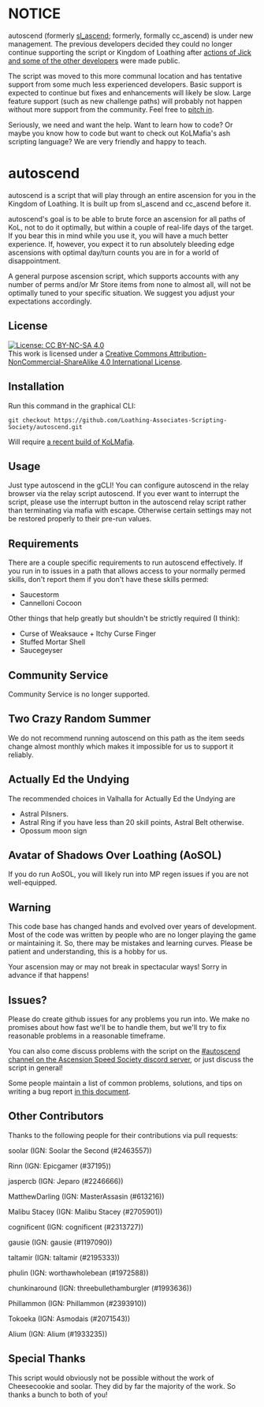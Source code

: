 # NOTICE

autoscend (formerly [sl_ascend](https://github.com/soolar/sl_ascend); formerly, formally cc_ascend) is under new management. The previous developers decided they could no longer continue supporting the script or Kingdom of Loathing after [actions of Jick and some of the other developers](https://www.reddit.com/r/kol/comments/d0cq9s/allegations_of_misconduct_by_asymmetric_members/) were made public.

The script was moved to this more communal location and has tentative support from some much less experienced developers. Basic support is expected to continue but fixes and enhancements will likely be slow. Large feature support (such as new challenge paths) will probably not happen without more support from the community. Feel free to [pitch in](./docs/CONTRIBUTING.md).

Seriously, we need and want the help. Want to learn how to code? Or maybe you know how to code but want to check out KoLMafia's ash scripting language? We are very friendly and happy to teach.

# autoscend

autoscend is a script that will play through an entire ascension for you in the Kingdom of Loathing.
It is built up from sl\_ascend and cc\_ascend before it.

autoscend's goal is to be able to brute force an ascension for all paths of KoL, not to do it optimally, but within a couple of real-life days of the target. If you bear this in mind while you use it, you will have a much better experience. If, however, you expect it to run absolutely bleeding edge ascensions with optimal day/turn counts you are in for a world of disappointment.

A general purpose ascension script, which supports accounts with any number of perms and/or Mr Store items from none to almost all, will not be optimally tuned to your specific situation. We suggest you adjust your expectations accordingly.

## License
[![License: CC BY-NC-SA 4.0](https://licensebuttons.net/l/by-nc-sa/4.0/80x15.png)](https://creativecommons.org/licenses/by-nc-sa/4.0/)  
This work is licensed under a [Creative Commons Attribution-NonCommercial-ShareAlike 4.0 International License](http://creativecommons.org/licenses/by-nc-sa/4.0/).

## Installation

Run this command in the graphical CLI:
```
git checkout https://github.com/Loathing-Associates-Scripting-Society/autoscend.git
```
Will require [a recent build of KoLMafia](http://builds.kolmafia.us/job/Kolmafia/lastSuccessfulBuild/).

## Usage

Just type autoscend in the gCLI! You can configure autoscend in the relay browser via the relay
script autoscend. If you ever want to interrupt the script, please use the interrupt button in
the autoscend relay script rather than terminating via mafia with escape. Otherwise certain settings
may not be restored properly to their pre-run values.

## Requirements

There are a couple specific requirements to run autoscend effectively. If you run in to issues in
a path that allows access to your normally permed skills, don't report them if you don't have these
skills permed:

* Saucestorm
* Cannelloni Cocoon

Other things that help greatly but shouldn't be strictly required (I think):

* Curse of Weaksauce + Itchy Curse Finger
* Stuffed Mortar Shell
* Saucegeyser

## Community Service

Community Service is no longer supported.

## Two Crazy Random Summer

We do not recommend running autoscend on this path as the item seeds change almost monthly which makes it impossible for us to support it reliably.

## Actually Ed the Undying

The recommended choices in Valhalla for Actually Ed the Undying are 

* Astral Pilsners.
* Astral Ring if you have less than 20 skill points, Astral Belt otherwise.
* Opossum moon sign

## Avatar of Shadows Over Loathing (AoSOL)

If you do run AoSOL, you will likely run into MP regen issues if you are not well-equipped.

## Warning

This code base has changed hands and evolved over years of development. Most of the code was written by people who are no longer playing the game or maintaining it. So, there may be mistakes and learning curves. Please be patient and understanding, this is a hobby for us.

Your ascension may or may not break in spectacular ways! Sorry in advance if that happens!

## Issues?

Please do create github issues for any problems you run into. We make no promises about how fast
we'll be to handle them, but we'll try to fix reasonable problems in a reasonable timeframe.

You can also come discuss problems with the script on the [#autoscend channel on the Ascension Speed Society discord server](https://discord.gg/96xZxv3), or just discuss the script in general!

Some people maintain a list of common problems, solutions, and tips on writing a bug report [in this document](https://docs.google.com/document/d/1AfyKDHSDl-fogGSeNXTwbC6A06BG-gTkXUAdUta9_Ns).

## Other Contributors

Thanks to the following people for their contributions via pull requests:

soolar (IGN: Soolar the Second (#2463557))

Rinn (IGN: Epicgamer (#37195))

jaspercb (IGN: Jeparo (#2246666))

MatthewDarling (IGN: MasterAssasin (#613216))

Malibu Stacey (IGN: Malibu Stacey (#2705901))

cognificent (IGN: cognificent (#2313727))

gausie (IGN: gausie (#1197090))

taltamir (IGN: taltamir (#2195333))

phulin (IGN: worthawholebean (#1972588))

chunkinaround (IGN: threebullethamburgler (#1993636))

Phillammon (IGN: Phillammon (#2393910))

Tokoeka (IGN: Asmodais (#2071543))

Alium (IGN: Alium (#1933235))

## Special Thanks

This script would obviously not be possible without the work of Cheesecookie and soolar.
They did by far the majority of the work. So thanks a bunch to both of you!
